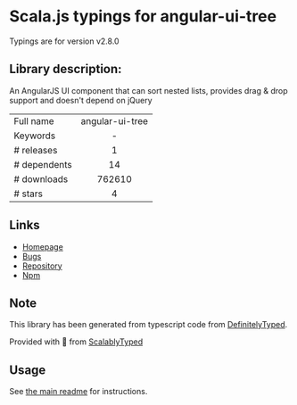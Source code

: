 
# Scala.js typings for angular-ui-tree

Typings are for version v2.8.0

## Library description:
An AngularJS UI component that can sort nested lists, provides drag & drop support and doesn't depend on jQuery

|                    |                 |
| ------------------ | :-------------: |
| Full name          | angular-ui-tree |
| Keywords           | - |
| # releases         | 1 |
| # dependents       | 14 |
| # downloads        | 762610 |
| # stars            | 4 |

## Links
- [Homepage](https://github.com/angular-ui-tree/angular-ui-tree#readme)
- [Bugs](https://github.com/angular-ui-tree/angular-ui-tree/issues)
- [Repository](https://github.com/angular-ui-tree/angular-ui-tree)
- [Npm](https://www.npmjs.com/package/angular-ui-tree)
    


## Note
This library has been generated from typescript code from [DefinitelyTyped](https://definitelytyped.org).

Provided with :purple_heart: from [ScalablyTyped](https://github.com/oyvindberg/ScalablyTyped)

## Usage
See [the main readme](../../readme.md) for instructions.



